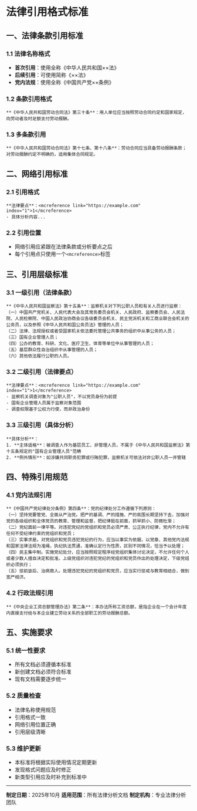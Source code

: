 # 法律引用格式标准

## 一、法律条款引用标准

### 1.1 法律名称格式
- **首次引用**：使用全称《中华人民共和国××法》
- **后续引用**：可使用简称《××法》
- **党内法规**：使用全称《中国共产党××条例》

### 1.2 条款引用格式
```
**《中华人民共和国劳动合同法》第三十条**：用人单位应当按照劳动合同约定和国家规定，向劳动者及时足额支付劳动报酬。
```

### 1.3 多条款引用
```
**《中华人民共和国劳动合同法》第十七条、第十八条**：劳动合同应当具备劳动报酬条款；对劳动报酬约定不明确的，适用集体合同规定。
```

## 二、网络引用标准

### 2.1 引用格式
```
**法律要点**：<mcreference link="https://example.com" index="1">1</mcreference>
- 具体分析内容...
```

### 2.2 引用位置
- 网络引用应紧跟在法律条款或分析要点之后
- 每个引用点只使用一个`<mcreference>`标签

## 三、引用层级标准

### 3.1 一级引用（法律条款）
```
**《中华人民共和国监察法》第十五条**：监察机关对下列公职人员和有关人员进行监察：
（一）中国共产党机关、人民代表大会及其常务委员会机关、人民政府、监察委员会、人民法院、人民检察院、中国人民政治协商会议各级委员会机关、民主党派机关和工商业联合会机关的公务员，以及参照《中华人民共和国公务员法》管理的人员；
（二）法律、法规授权或者受国家机关依法委托管理公共事务的组织中从事公务的人员；
（三）国有企业管理人员；
（四）公办的教育、科研、文化、医疗卫生、体育等单位中从事管理的人员；
（五）基层群众性自治组织中从事管理的人员；
（六）其他依法履行公职的人员。
```

### 3.2 二级引用（法律要点）
```
**法律要点**：<mcreference link="https://example.com" index="1">1</mcreference>
- 监察机关调查对象为"公职人员"，不以党员身份为前提
- 国有企业管理人员属于监察对象范围
- 调查权限基于公权力行使，而非政治身份
```

### 3.3 三级引用（具体分析）
```
**具体分析**：
1. **主体适格**：被调查人作为基层员工、非管理人员，不属于《中华人民共和国监察法》第十五条规定的"国有企业管理人员"范畴
2. **例外情形**：如涉嫌共同职务犯罪或行贿犯罪，监察机关可依法对非公职人员一并管辖
```

## 四、特殊引用规范

### 4.1 党内法规引用
```
**《中国共产党纪律处分条例》第四条**：党的纪律处分工作遵循下列原则：
（一）坚持党要管党、全面从严治党。把严的基调、严的措施、严的氛围长期坚持下去，加强对党的各级组织和全体党员的教育、管理和监督，把纪律挺在前面，抓早抓小、防微杜渐；
（二）党纪面前一律平等。对违犯党纪的党组织和党员必须严肃、公正执行纪律，党内不允许有任何不受纪律约束的党组织和党员；
（三）实事求是。对党组织和党员违犯党纪的行为，应当以事实为依据，以党章、其他党内法规和国家法律法规为准绳，执纪执法贯通，准确认定行为性质，区别不同情况，恰当予以处理；
（四）民主集中制。实施党纪处分，应当按照规定程序经党组织集体讨论决定，不允许任何个人或者少数人擅自决定和批准。上级党组织对违犯党纪的党组织和党员作出的处理决定，下级党组织必须执行；
（五）惩前毖后、治病救人。处理违犯党纪的党组织和党员，应当实行惩戒与教育相结合，做到宽严相济。
```

### 4.2 行政法规引用
```
**《中央企业工资总额管理办法》第二条**：本办法所称工资总额，是指企业在一个会计年度内直接支付给与本企业建立劳动关系的全部职工的劳动报酬总额。
```

## 五、实施要求

### 5.1 统一性要求
- 所有文档必须遵循本标准
- 新创建文档必须符合标准
- 现有文档需要逐步统一

### 5.2 质量检查
- 法律名称使用规范
- 引用格式一致
- 网络引用位置正确
- 引用层级清晰

### 5.3 维护更新
- 本标准将根据实际使用情况定期更新
- 发现格式问题应及时修正
- 新类型引用应及时补充到标准中

---
**制定日期**：2025年10月
**适用范围**：所有法律分析文档
**制定机构**：专业法律分析团队